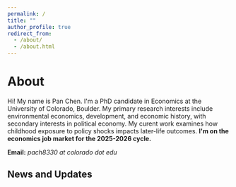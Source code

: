 ```yaml
---
permalink: /
title: ""
author_profile: true
redirect_from: 
  - /about/
  - /about.html
---
```


# About

Hi! My name is Pan Chen. I'm a PhD candidate in Economics at the University of Colorado, Boulder. My primary research interests include environmental economics, development, and economic history, with secondary interests in political economy. My curent work examines how childhood exposure to policy shocks impacts later-life outcomes. **I'm on the economics job market for the 2025-2026 cycle.**

[//]: # "Before enrolling in the PhD program, I worked as an economic analyst at WISDRI, an engineering company in China specializing in the design and construction of steel plants." 
[//]: # "I enjoy playing basketball and can be found on the court every Friday night throughout the semester."

**Email:** *pach8330 at colorado dot edu*

## News and Updates
